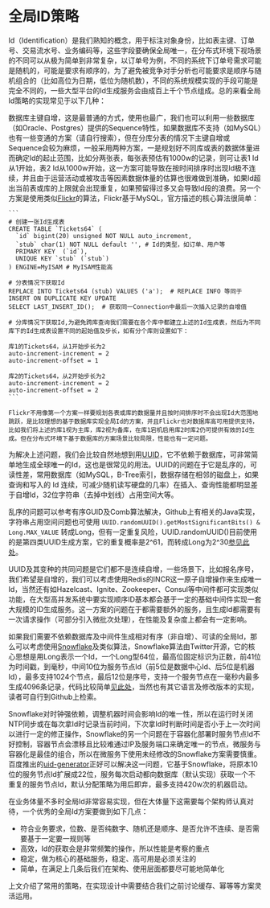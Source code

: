 # 全局ID策略

Id（Identification）是我们熟知的概念，用于标注对象身份，比如表主键、订单号、交易流水号、业务编码等，这些字段要确保全局唯一，在分布式环境下视场景的不同可以从极为简单到非常复杂，以订单号为例，不同的系统下订单号需求可能是随机的，可能是要求有顺序的，为了避免被竞争对手分析也可能要求是顺序与随机组合的（比如高位为日期，低位为随机数），不同的系统规模实现的手段可能是完全不同的，一些大型平台的Id生成服务会由成百上千个节点组成。总的来看全局Id策略的实现常见于以下几种：

数据库主键自增，这是最普通的方式，使用也最广，我们也可以利用一些数据库（如Oracle、Postgres）提供的Sequence特性，如果数据库不支持（如MySQL）也有一些变通的方案（请自行搜索），但在分库分表的情况下主键自增或Sequence会较为麻烦，一般采用两种方案，一是规划好不同库或表的数据体量进而确定Id的起止范围，比如分两张表，每张表预估有1000w的记录，则可让表1 Id从1开始，表2 Id从1000w开始，这一方案可能导致在按时间排序时出现Id极不连续，并且由于运营活动或被攻击等因素数据体量的估算也很难做到准确，如果Id超出当前表或库的上限就会出现重复，如果预留得过多又会导致Id段的浪费。另一个方案是使用类似[Flickr](http://code.flickr.net/2010/02/08/ticket-servers-distributed-unique-primary-keys-on-the-cheap/)的算法，Flickr基于MySQL，官方描述的核心算法很简单：

    ```
    # 创建一张Id生成表
    CREATE TABLE `Tickets64` (
      `id` bigint(20) unsigned NOT NULL auto_increment,
      `stub` char(1) NOT NULL default '', # Id的类型，如订单、用户等
      PRIMARY KEY  (`id`),
      UNIQUE KEY `stub` (`stub`)
    ) ENGINE=MyISAM # MyISAM性能高

    # 分表情况下获取Id
    REPLACE INTO Tickets64 (stub) VALUES ('a');  # REPLACE INFO 等同于 INSERT ON DUPLICATE KEY UPDATE
    SELECT LAST_INSERT_ID();  # 获取同一Connection中最后一次插入记录的自增值

    # 分库情况下获取Id,为避免跨库查询我们需要在各个库中都建立上述的Id生成表，然后为不同库下的Id生成表设置不同的起始值及步长，如有分个库则设置如下：

    库1的Tickets64，从1开始步长为2
    auto-increment-increment = 2
    auto-increment-offset = 1

    库2的Tickets64，从2开始步长为2
    auto-increment-increment = 2
    auto-increment-offset = 2
    ```

    Flickr不用像第一个方案一样要规划各表或库的数据量并且按时间排序时不会出现Id大范围地跳跃，是比较理想的基于数据库实现全局Id的方案，并且Flickr也对数据库高可用提供支持，比如我们将上述的库1视为主库，库2视为备库，在库1宕机启用库2时库2仍可提供有效的Id生成。但在分布式环境下基于数据库的方案场景比较局限，性能也有一定问题。

为解决上述问题，我们会比较自然地想到用[UUID](http://www.ietf.org/rfc/rfc4122.txt)，它不依赖于数据库，可非常简单地生成全球唯一的Id，这也是很常见的用法。UUID的问题在于它是乱序的，可读性差，常用数据库（如MySQL，B-Tree索引，数据存储在相邻的磁盘上，如果查询和写入的 Id 连续，可减少随机读写硬盘的几率）在插入、查询性能都明显差于自增Id，32位字符串（去掉中划线）占用空间大等。

乱序的问题可以参考有序GUID及Comb算法解决，Github上有相关的Java实现，字符串占用空间问题也可使用 `UUID.randomUUID().getMostSignificantBits() & Long.MAX_VALUE` 转成Long，但有一定重复风险，UUID.randomUUID()目前使用的是第四类UUID生成方案，它的重复概率是2^61，而转成Long为2^30[参见此处](https://stackoverflow.com/questions/325443/likelihood-of-collision-using-most-significant-bits-of-a-uuid-in-java)。

UUID及其变种的共同问题是它们都不是连续自增，一些场景下，比如报名序号，我们希望是自增的，我们可以考虑使用Redis的INCR这一原子自增操作来生成唯一Id，当然还有如Hazelcast、Ignite、Zookeeper、Consul等中间件都可实现类似功能，在大型高并发系统中要实现顺序ID基本都会基于一定的基础中间件实现一套大规模的ID生成服务。这一方案的问题在于都需要额外的服务，且生成Id都需要有一次请求操作（可部分引入微批次处理），在性能及复杂度上都会有一定影响。

如果我们需要不依赖数据库及中间件生成相对有序（非自增）、可读的全局Id，那么可以考虑使用[Snowflake](https://blog.twitter.com/engineering/en_us/a/2010/announcing-snowflake.html)及类似算法，Snowflake算法由Twitter开源，它的核心思想是用Long表示一个Id，一个Long型64位，最高位固定标识为正数，前41位为时间戳，到毫秒，中间10位为服务节点Id（前5位是数据中心Id、后5位是机器Id），最多支持1024个节点，最后12位是序号，支持一个服务节点在一毫秒内最多生成4096条记录，代码比较简单[见此处](https://github.com/twitter/snowflake/blob/snowflake-2010/src/main/scala/com/twitter/service/snowflake/IdWorker.scala)，当然也有其它语言及修改版本的实现，读者可自行到Github上检索。

Snowflake对时钟强依赖，调整机器时间会影响Id的唯一性，所以在运行时关闭NTP同步或在每次拿Id时记录当前时间，下次拿Id时判断时间是否小于上一次时间以进行一定的修正操作，Snowflake的另一个问题在于容器化部署时服务节点Id不好控制，容器节点会漂移且比较难通过IP及服务端口来确定唯一的节点，微服务与容器化是最佳的组合，所以在微服务下使用未经修改的Snowflake方案需要慎重。百度推出的[uid-generator](https://github.com/baidu/uid-generator/blob/master/README.zh_cn.md)正好可以解决这一问题，它基于Snowflake，将原本10位的服务节点Id扩展成22位，服务每次启动都向数据库（默认实现）获取一个不重复的服务节点Id，默认分配策略为用后即弃，最多支持420w次的机器启动。

在业务体量不多时全局Id非常容易实现，但在大体量下这需要每个架构师认真对待，一个优秀的全局Id方案要做到如下几点：

* 符合业务要求，位数、是否纯数字、随机还是顺序、是否允许不连续、是否需要基于一定要一规则等
* 高效，Id的获取会是非常频繁的操作，所以性能是考察的重点
* 稳定，做为核心的基础服务，稳定、高可用是必须关注的
* 简单，在满足上几条后我们在架构、使用层面都要尽可能地简单化

上文介绍了常用的策略，在实现设计中需要结合我们之前讨论缓存、幂等等方案灵活运用。

